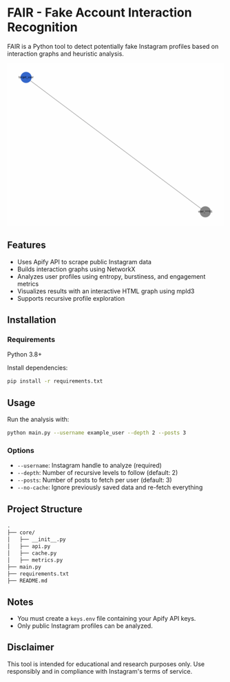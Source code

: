 # FAIR - Fake Account Interaction Recognition

FAIR is a Python tool to detect potentially fake Instagram profiles based on interaction graphs and heuristic analysis.

![](fake_profile_detection_steps.gif) 

## Features

* Uses Apify API to scrape public Instagram data
* Builds interaction graphs using NetworkX
* Analyzes user profiles using entropy, burstiness, and engagement metrics
* Visualizes results with an interactive HTML graph using mpld3
* Supports recursive profile exploration

## Installation

### Requirements

Python 3.8+

Install dependencies:

```bash
pip install -r requirements.txt
```

## Usage

Run the analysis with:

```bash
python main.py --username example_user --depth 2 --posts 3
```

### Options

* `--username`: Instagram handle to analyze (required)
* `--depth`: Number of recursive levels to follow (default: 2)
* `--posts`: Number of posts to fetch per user (default: 3)
* `--no-cache`: Ignore previously saved data and re-fetch everything

## Project Structure

```
.
├── core/
│   ├── __init__.py
│   ├── api.py
│   ├── cache.py
│   ├── metrics.py
├── main.py
├── requirements.txt
├── README.md
```

## Notes

* You must create a `keys.env` file containing your Apify API keys.
* Only public Instagram profiles can be analyzed.

## Disclaimer

This tool is intended for educational and research purposes only. Use responsibly and in compliance with Instagram's terms of service.